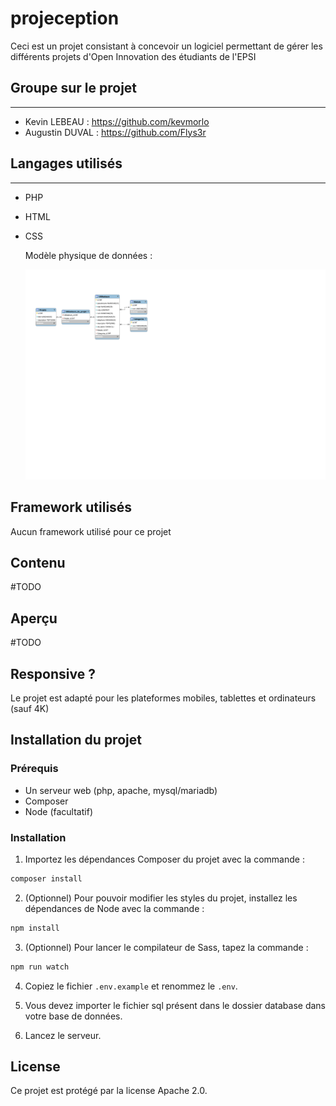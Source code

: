 # projeception

Ceci est un projet consistant à concevoir un logiciel permettant de gérer les différents projets d'Open Innovation des étudiants de l'EPSI

## Groupe sur le projet

----------------------------

- Kevin LEBEAU : <https://github.com/kevmorlo>
- Augustin DUVAL : <https://github.com/Flys3r>

## Langages utilisés

----------------------------

- PHP
- HTML
- CSS

    Modèle physique de données :

  ![Modèle physique de donnée](database/my_projeception.svg)

## Framework utilisés

Aucun framework utilisé pour ce projet

## Contenu

#TODO

## Aperçu

#TODO

## Responsive ?

Le projet est adapté pour les plateformes mobiles, tablettes et ordinateurs (sauf 4K)

## Installation du projet

### Prérequis

- Un serveur web (php, apache, mysql/mariadb)
- Composer
- Node (facultatif)

### Installation

1. Importez les dépendances Composer du projet avec la commande : 
```bash
composer install
```

2. (Optionnel) Pour pouvoir modifier les styles du projet, installez les dépendances de Node avec la commande : 
```bash
npm install
```

3. (Optionnel) Pour lancer le compilateur de Sass, tapez la commande : 
```bash
npm run watch
```

4. Copiez le fichier ```.env.example``` et renommez le ```.env```.

5. Vous devez importer le fichier sql présent dans le dossier database dans votre base de données.

6. Lancez le serveur.

## License

Ce projet est protégé par la license Apache 2.0.
